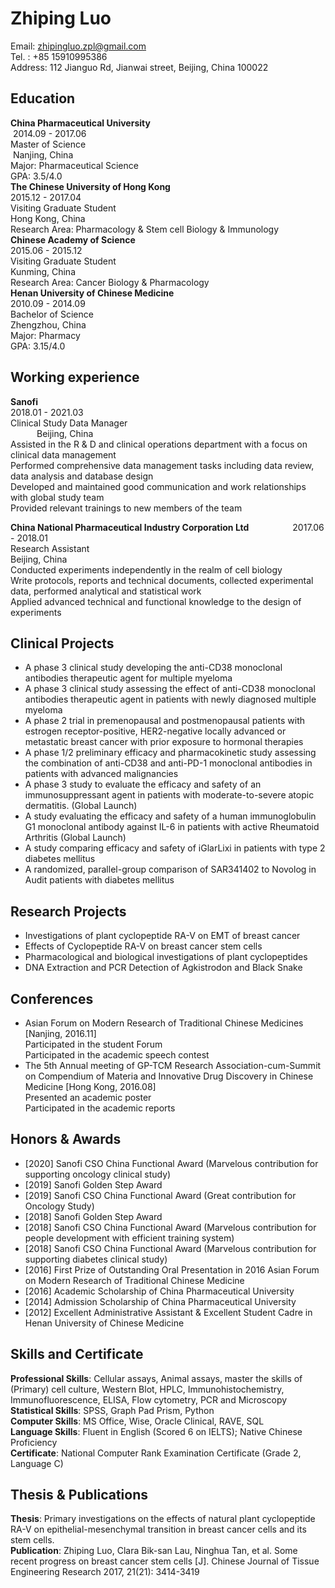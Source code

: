 # Zhiping Luo
Email: zhipingluo.zpl@gmail.com  
Tel. : +85 15910995386  
Address: 112 Jianguo Rd, Jianwai street, Beijing, China 100022

## Education  
**China Pharmaceutical University** &emsp;&emsp;&emsp;&emsp;&emsp;&emsp;&emsp;&emsp;&emsp;&emsp;&emsp;&emsp;&emsp;&emsp;&emsp;&emsp;&emsp;&emsp;&emsp;&nbsp;2014.09 - 2017.06  
Master of Science&emsp;&emsp;&emsp;&emsp;&emsp;&emsp;&emsp;&emsp;&emsp;&emsp;&emsp;&emsp;&emsp;&emsp;&emsp;&emsp;&emsp;&emsp;&emsp;&emsp;&emsp;&emsp;&emsp;&emsp;&emsp;&emsp;&nbsp;Nanjing, China  
Major: Pharmaceutical Science  
GPA: 3.5/4.0  
**The Chinese University of Hong Kong** &emsp;&emsp;&emsp;&emsp;&emsp;&emsp;&emsp;&emsp;&emsp;&emsp;&emsp;&emsp;&emsp;&emsp;&emsp;&emsp;&emsp;2015.12 - 2017.04  
Visiting Graduate Student&emsp;&emsp;&emsp;&emsp;&emsp;&emsp;&emsp;&emsp;&emsp;&emsp;&emsp;&emsp;&emsp;&emsp;&emsp;&emsp;&emsp;&emsp;&emsp;&emsp;&emsp;&emsp;&emsp;Hong Kong, China  
Research Area: Pharmacology & Stem cell Biology & Immunology  
**Chinese Academy of Science**&emsp;&emsp;&emsp;&emsp;&emsp;&emsp;&emsp;&emsp;&emsp;&emsp;&emsp;&emsp;&emsp;&emsp;&emsp;&emsp;&emsp;&emsp;&emsp;&emsp;&emsp; 2015.06 - 2015.12  
Visiting Graduate Student&emsp;&emsp;&emsp;&emsp;&emsp;&emsp;&emsp;&emsp;&emsp;&emsp;&emsp;&emsp;&emsp;&emsp;&emsp;&emsp;&emsp;&emsp;&emsp;&emsp;&emsp;&emsp;&emsp;Kunming, China  
Research Area: Cancer Biology & Pharmacology  
**Henan University of Chinese Medicine** &emsp;&emsp;&emsp;&emsp;&emsp;&emsp;&emsp;&emsp;&emsp;&emsp;&emsp;&emsp;&emsp;&emsp;&emsp;&emsp;&ensp;2010.09 - 2014.09  
Bachelor of Science&emsp;&emsp;&emsp;&emsp;&emsp;&emsp;&emsp;&emsp;&emsp;&emsp;&emsp;&emsp;&emsp;&emsp;&emsp;&emsp;&emsp;&emsp;&emsp;&emsp;&emsp;&emsp;&emsp;&emsp;&emsp;&ensp;Zhengzhou, China  
Major: Pharmacy  
GPA: 3.15/4.0


## Working experience

**Sanofi**&emsp;&emsp;&emsp;&emsp;&emsp;&emsp;&emsp;&emsp;&emsp;&emsp;&emsp;&emsp;&emsp;&emsp;&emsp;&emsp;&emsp;&emsp;&emsp;&emsp;&emsp;&emsp;&emsp;&emsp;&nbsp; &emsp;&emsp;&emsp;&emsp;&emsp;&emsp;&emsp;2018.01 - 2021.03  
Clinical Study Data Manager&emsp;&emsp;&emsp;&emsp;&emsp;&emsp;&emsp;&emsp;&emsp;&emsp;&emsp;&emsp;&emsp;&emsp;&emsp;&emsp;&emsp;&emsp;&emsp;&emsp;&emsp;&emsp;&nbsp; &emsp;&emsp;&emsp;Beijing, China  
Assisted in the R & D and clinical operations department with a focus on clinical data management  
Performed comprehensive data management tasks including data review, data analysis and database design  
Developed and maintained good communication and work relationships with global study team  
Provided relevant trainings to new members of the team

**China National Pharmaceutical Industry Corporation Ltd**&emsp;&emsp;&emsp;&emsp;&emsp;2017.06 - 2018.01  
Research Assistant&emsp;&emsp;&emsp;&emsp;&emsp;&emsp;&emsp;&emsp;&emsp;&emsp;&emsp;&emsp;&emsp;&emsp;&emsp;&emsp;&emsp;&emsp;&emsp;&emsp;&emsp;&emsp;&emsp;&emsp;&emsp;&emsp;Beijing, China  
Conducted experiments independently in the realm of cell biology   
Write protocols, reports and technical documents, collected experimental data, performed analytical and statistical work  
Applied advanced technical and functional knowledge to the design of experiments


## Clinical Projects
+ A phase 3 clinical study developing the anti-CD38 monoclonal antibodies therapeutic agent for multiple myeloma
+ A phase 3 clinical study assessing the effect of anti-CD38 monoclonal antibodies therapeutic agent in patients with newly diagnosed multiple myeloma
+ A phase 2 trial in premenopausal and postmenopausal patients with estrogen receptor-positive, HER2-negative locally advanced or metastatic breast cancer with prior exposure to hormonal therapies
+ A phase 1/2 preliminary efficacy and pharmacokinetic study assessing the combination of anti-CD38 and anti-PD-1 monoclonal antibodies in patients with advanced malignancies
+ A phase 3 study to evaluate the efficacy and safety of an immunosuppressant agent in patients with moderate-to-severe atopic dermatitis. (Global Launch)
+ A study evaluating the efficacy and safety of a human immunoglobulin G1 monoclonal antibody against IL-6 in patients with active Rheumatoid Arthritis (Global Launch)
+ A study comparing efficacy and safety of iGlarLixi in patients with type 2 diabetes mellitus
+ A randomized, parallel-group comparison of SAR341402 to Novolog in Audit patients with diabetes mellitus

## Research Projects
+ Investigations of plant cyclopeptide RA-V on EMT of breast cancer 
+ Effects of Cyclopeptide RA-V on breast cancer stem cells
+ Pharmacological and biological investigations of plant cyclopeptides
+ DNA Extraction and PCR Detection of Agkistrodon and Black Snake 

## Conferences
+ Asian Forum on Modern Research of Traditional Chinese Medicines [Nanjing, 2016.11]  
Participated in the student Forum  
Participated in the academic speech contest
+ The 5th Annual meeting of GP-TCM Research Association-cum-Summit on Compendium of Materia and Innovative Drug Discovery in Chinese Medicine [Hong Kong, 2016.08]  
Presented an academic poster  
Participated in the academic reports

## Honors & Awards
+ [2020] Sanofi CSO China Functional Award (Marvelous contribution for supporting oncology clinical study)
+ [2019] Sanofi Golden Step Award
+ [2019] Sanofi CSO China Functional Award (Great contribution for Oncology Study)
+ [2018] Sanofi Golden Step Award
+ [2018] Sanofi CSO China Functional Award (Marvelous contribution for people development with efficient training system)
+ [2018] Sanofi CSO China Functional Award (Marvelous contribution for supporting diabetes clinical study) 
+ [2016] First Prize of Outstanding Oral Presentation in 2016 Asian Forum on Modern Research of Traditional Chinese Medicine
+ [2016] Academic Scholarship of China Pharmaceutical University
+ [2014] Admission Scholarship of China Pharmaceutical University
+ [2012] Excellent Administrative Assistant & Excellent Student Cadre in Henan University of Chinese Medicine

## Skills and Certificate
**Professional Skills**: Cellular assays, Animal assays, master the skills of (Primary) cell culture, Western Blot, HPLC, Immunohistochemistry, Immunofluorescence, ELISA, Flow cytometry, PCR and Microscopy  
**Statistical Skills**: SPSS, Graph Pad Prism, Python  
**Computer Skills**: MS Office, Wise, Oracle Clinical, RAVE, SQL  
**Language Skills**: Fluent in English (Scored 6 on IELTS); Native Chinese Proficiency  
**Certificate**: National Computer Rank Examination Certificate (Grade 2, Language C) 

## Thesis & Publications
**Thesis**: Primary investigations on the effects of natural plant cyclopeptide RA-V on epithelial-mesenchymal transition in breast cancer cells and its stem cells.   
**Publication**: Zhiping Luo, Clara Bik-san Lau, Ninghua Tan, et al. Some recent progress on breast cancer stem cells [J]. Chinese Journal of Tissue Engineering Research 2017, 21(21): 3414-3419
